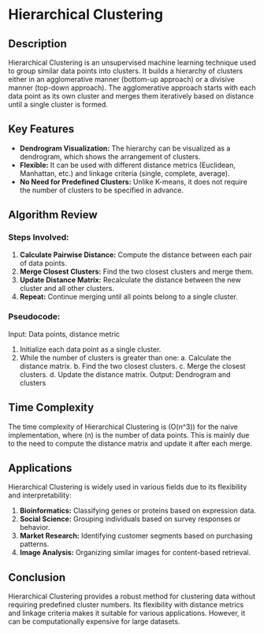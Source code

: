 # Hierarchical Clustering

## Description

Hierarchical Clustering is an unsupervised machine learning technique used to group similar data points into clusters. It builds a hierarchy of clusters either in an agglomerative manner (bottom-up approach) or a divisive manner (top-down approach). The agglomerative approach starts with each data point as its own cluster and merges them iteratively based on distance until a single cluster is formed. 

## Key Features

- **Dendrogram Visualization:** The hierarchy can be visualized as a dendrogram, which shows the arrangement of clusters.
- **Flexible:** It can be used with different distance metrics (Euclidean, Manhattan, etc.) and linkage criteria (single, complete, average).
- **No Need for Predefined Clusters:** Unlike K-means, it does not require the number of clusters to be specified in advance.

## Algorithm Review

### Steps Involved:
1. **Calculate Pairwise Distance:** Compute the distance between each pair of data points.
2. **Merge Closest Clusters:** Find the two closest clusters and merge them.
3. **Update Distance Matrix:** Recalculate the distance between the new cluster and all other clusters.
4. **Repeat:** Continue merging until all points belong to a single cluster.

### Pseudocode:
Input: Data points, distance metric

1. Initialize each data point as a single cluster.
2. While the number of clusters is greater than one: a. Calculate the distance matrix. b. Find the two closest clusters. c. Merge the closest clusters. d. Update the distance matrix. Output: Dendrogram and clusters

## Time Complexity

The time complexity of Hierarchical Clustering is \(O(n^3)\) for the naive implementation, where \(n\) is the number of data points. This is mainly due to the need to compute the distance matrix and update it after each merge.

## Applications

Hierarchical Clustering is widely used in various fields due to its flexibility and interpretability:

1. **Bioinformatics:** Classifying genes or proteins based on expression data.
2. **Social Science:** Grouping individuals based on survey responses or behavior.
3. **Market Research:** Identifying customer segments based on purchasing patterns.
4. **Image Analysis:** Organizing similar images for content-based retrieval.

## Conclusion

Hierarchical Clustering provides a robust method for clustering data without requiring predefined cluster numbers. Its flexibility with distance metrics and linkage criteria makes it suitable for various applications. However, it can be computationally expensive for large datasets.
